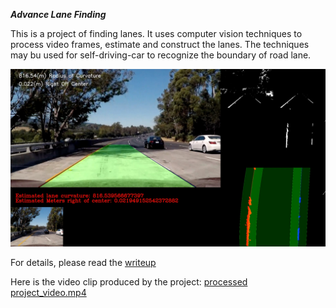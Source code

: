 ***Advance Lane Finding***

This is a project of finding lanes. It uses computer vision techniques to process video frames,
estimate and construct the lanes. The techniques may bu used for self-driving-car to recognize the 
boundary of road lane. 

![img](./output_images/lane_center_test5.jpg)

For details, please read the [writeup](./writeup.md)

Here is the video clip produced by the project: 
[processed project\_video.mp4](https://www.youtube.com/watch?v=YI1ntss2qcY)
